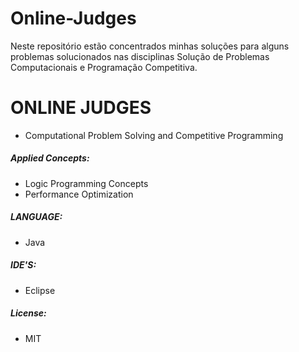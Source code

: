 # Online-Judges
Neste repositório estão concentrados minhas soluções para alguns problemas solucionados nas disciplinas Solução de Problemas Computacionais e Programação Competitiva.

# ONLINE JUDGES

- Computational Problem Solving and Competitive Programming

##### Applied Concepts: 

- Logic Programming Concepts
- Performance Optimization

##### LANGUAGE:

- Java

##### IDE'S: 

- Eclipse

##### License: 

- MIT

